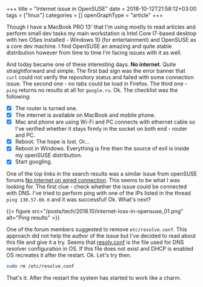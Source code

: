 +++
title = "Internet issue in OpenSUSE"
date = 2018-10-12T21:58:12+03:00
tags = ["linux"]
categories = []
openGraphType = "article"
+++

Though I have a MacBook PRO 13' that I'm using mostly to read articles and perform small dev tasks my main workstation is Intel Core I7-based desktop with two OSes installed - Windows 10 (for entertainment) and OpenSUSE as a core dev machine. I find OpenSUSE an amazing and quite stable distribution however from time to time I'm facing issues with it as well.

And today became one of these interesting days. **No internet**. Quite straightforward and simple. The first bad sign was the error banner that `curl` could not verify the repository status and failed with some connection issue. The second one - no tabs could be load in Firefox. The third one - `ping` returns no results at all for `google.ru`. Ok. The checklist was the following:

- [x] The router is turned one.
- [x] The internet is available on MacBook and mobile phone.
- [x] Mac and phone are using Wi-Fi and PC connects with ethernet cable so I've verified whether it stays firmly in the socket on both end - router and PC.
- [x] Reboot. The hope is lost. Or...
- [x] Reboot in Windows. Everything is fine then the source of evil is inside my openSUSE distribution.
- [x] Start googling.

One of the top links in the search results was a similar issue from openSUSE forums [No internet on wired connection](https://forums.opensuse.org/showthread.php/532852-No-internet-on-wired-connection). This seems to be what I was looking for. The first clue - check whether the issue could be connected with DNS. I've tried to perform ping with one of the IPs listed in the thread `ping 130.57.66.6` and it was successful! Ok. What's next?

{{< figure src="/posts/tech/2018.10/internet-loss-in-opensuse_01.png" alt="Ping results" >}}

One of the forum members suggested to remove `etc/resolve.conf`. This approach did not help the author of the issue but I've decided to read about this file and give it a try. Seems that [resolv.conf](https://en.wikipedia.org/wiki/Resolv.conf) is the file used for DNS resolver configuration in OS. If this file does not exist and DHCP is enabled OS recreates it after the restart. Ok. Let's try then.

```sh
sudo rm /etc/resolve.conf
```

That's it. After the restart the system has started to work like a charm.
